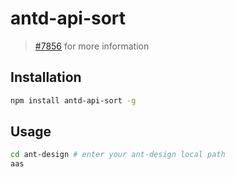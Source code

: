 # antd-api-sort

> [#7856](https://github.com/ant-design/ant-design/issues/7856) for more information

## Installation

```sh
npm install antd-api-sort -g 
```

## Usage

```bash
cd ant-design # enter your ant-design local path
aas
```

